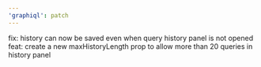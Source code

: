 ```yaml
---
'graphiql': patch
---
```


fix: history can now be saved even when query history panel is not opened
feat: create a new maxHistoryLength prop to allow more than 20 queries in history panel

